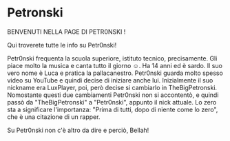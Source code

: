 # Petronski
BENVENUTI NELLA PAGE DI PETR0NSKI !

Qui troverete tutte le info su Petr0nski!

Petr0nski frequenta la scuola superiore, istituto tecnico, precisamente. Gli piace molto la musica e canta tutto il giorno ☺.
Ha 14 anni ed è sardo. Il suo vero nome è Luca e pratica la pallacanestro. Petr0nski guarda molto spesso video su YouTube e quindi decise 
di iniziare anche lui. Inizialmente il suo nickname era LuxPlayer, poi, però decise si cambiarlo in TheBigPetronski. Nomostante questi due 
cambiamenti Petr0nski non si accontentò, e quindi passò da "TheBigPetronski" a "Petr0nski", appunto il nick attuale.
Lo zero sta a significare l'importanza: "Prima di tutti, dopo di niente come lo zero", che è una citazione di un rapper.


Su Petr0nski non c'è altro da dire e perciò, Bellah!
